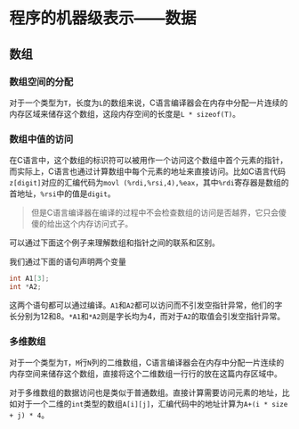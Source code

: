 # 程序的机器级表示——数据

## 数组

### 数组空间的分配

对于一个类型为`T`，长度为`L`的数组来说，C语言编译器会在内存中分配一片连续的内存区域来储存这个数组，这段内存空间的长度是`L * sizeof(T)`。

### 数组中值的访问

在C语言中，这个数组的标识符可以被用作一个访问这个数组中首个元素的指针，而实际上，C语言也通过计算数组中每个元素的地址来直接访问。比如C语言代码`z[digit]`对应的汇编代码为`movl (%rdi,%rsi,4),%eax`，其中`%rdi`寄存器是数组的首地址，`%rsi`中的值是`digit`。

> 但是C语言编译器在编译的过程中不会检查数组的访问是否越界，它只会傻傻的给出这个内存访问式子。

可以通过下面这个例子来理解数组和指针之间的联系和区别。

我们通过下面的语句声明两个变量

```c
int A1[3];
int *A2;
```

这两个语句都可以通过编译。`A1`和`A2`都可以访问而不引发空指针异常，他们的字长分别为12和8。`*A1`和`*A2`则是字长均为4，而对于`A2`的取值会引发空指针异常。

### 多维数组

对于一个类型为`T`，`M`行`N`列的二维数组，C语言编译器会在内存中分配一片连续的内存空间来储存这个数组，直接将这个二维数组一行行的放在这篇内存区域中。

对于多维数组的数据访问也是类似于普通数组。直接计算需要访问元素的地址，比如对于一个二维的`int`类型的数组`A[i][j]`，汇编代码中的地址计算为`A+(i * size + j) * 4`。

